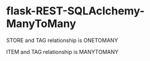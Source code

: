 # flask-REST-SQLAclchemy-ManyToMany

STORE and TAG relationship is ONETOMANY

ITEM and TAG relationship is MANYTOMANY
